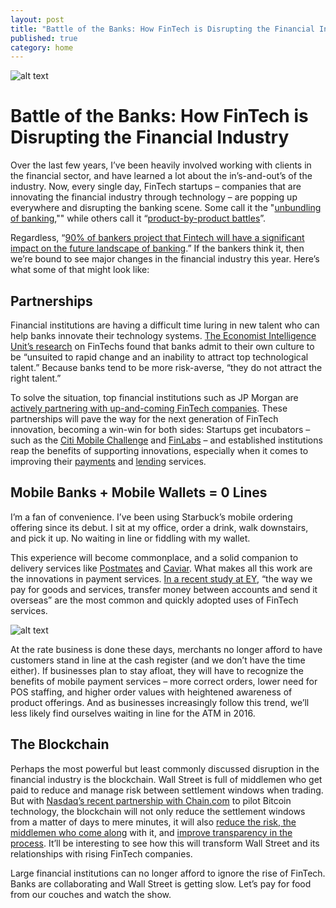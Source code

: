 ```yaml
---
layout: post
title: "Battle of the Banks: How FinTech is Disrupting the Financial Industry"
published: true
category: home
---
```


![alt text](https://cbi-blog.s3.amazonaws.com/blog/wp-content/uploads/2015/11/Unbundling-banking-image-v2.png "Courtesy of CB Insights")

# Battle of the Banks: How FinTech is Disrupting the Financial Industry

Over the last few years, I’ve been heavily involved working with clients in the financial sector, and have learned a lot about the in’s-and-out’s of the industry. Now, every single day, FinTech startups – companies that are innovating the financial industry through technology – are popping up everywhere and disrupting the banking scene. Some call it the "[unbundling of banking](https://www.cbinsights.com/blog/disrupting-banking-fintech-startups/),"" while others call it “[product-by-product battles](http://www.economistinsights.com/sites/default/files/EIU-The%20disruption%20of%20banking_PDF.pdf)”. 

Regardless, “[90% of bankers project that Fintech will have a significant impact on the future landscape of banking](http://www.economistinsights.com/sites/default/files/EIU-The%20disruption%20of%20banking_PDF.pdf).” If the bankers think it, then we’re bound to see major changes in the financial industry this year. Here’s what some of that might look like:

## Partnerships

Financial institutions are having a difficult time luring in new talent who can help banks innovate their technology systems. [The Economist Intelligence Unit’s research](http://www.economistinsights.com/sites/default/files/EIU-The%20disruption%20of%20banking_PDF.pdf) on FinTechs found that banks admit to their own culture to be “unsuited to rapid change and an inability to attract top technological talent.” Because banks tend to be more risk-averse, “they do not attract the right talent.” 

To solve the situation, top financial institutions such as JP Morgan are [actively partnering with up-and-coming FinTech companies](http://www.wsj.com/articles/inside-j-p-morgans-deal-with-on-deck-capital-1451519092). These partnerships will pave the way for the next generation of FinTech innovation, becoming a win-win for both sides: Startups get incubators – such as the [Citi Mobile Challenge](http://www.citimobilechallenge.com/) and [FinLabs](http://blogs.wsj.com/moneybeat/2015/06/12/winners-named-in-j-p-morgans-first-fintech-competition/) – and established institutions reap the benefits of supporting innovations, especially when it comes to improving their [payments](http://americasmarkets.usatoday.com/2015/04/09/jp-morgan-warns-silicon-valley-is-coming/) and [lending](http://www.ing.com/Newsroom/All-news/Press-releases/ING-to-start-strategic-partnership-and-launch-pilot-with-fintech-Kabbage.htm) services.


## Mobile Banks + Mobile Wallets = 0 Lines

I’m a fan of convenience. I’ve been using Starbuck’s mobile ordering offering since its debut. I sit at my office, order a drink, walk downstairs, and pick it up. No waiting in line or fiddling with my wallet. 

This experience will become commonplace, and a solid companion to delivery services like [Postmates](http://www.huffingtonpost.com/2013/05/30/postmates-delivery-new-york_n_3359574.html) and [Caviar](http://ny.eater.com/2014/2/10/6282591/inside-caviar-a-new-premium-food-delivery-service). What makes all this work are the innovations in payment services. [In a recent study at EY](http://www.ey.com/GL/en/Industries/Financial-Services/ey-fintech-adoption-index), “the way we pay for goods and services, transfer money between accounts and send it overseas” are the most common and quickly adopted uses of FinTech services.

![alt text](http://www.ey.com/Media/vwLUExtFile/ey-fintech-adoption-index-assets/$FILE/ey-most-used-fintech-services.jpg "Courtesy of ET FinTech Adoption Index 2015")

At the rate business is done these days, merchants no longer afford to have customers stand in line at the cash register (and we don’t have the time either). If businesses plan to stay afloat, they will have to recognize the benefits of mobile payment services – more correct orders, lower need for POS staffing, and higher order values with heightened awareness of product offerings. And as businesses increasingly follow this trend, we’ll less likely find ourselves waiting in line for the ATM in 2016.

## The Blockchain

Perhaps the most powerful but least commonly discussed disruption in the financial industry is the blockchain. Wall Street is full of middlemen who get paid to reduce and manage risk between settlement windows when trading. But with [Nasdaq’s recent partnership with Chain.com](http://www.forbes.com/sites/laurashin/2015/06/24/nasdaq-selects-bitcoin-startup-chain-to-run-pilot-in-private-market-arm/#4cd0cef252d7) to pilot Bitcoin technology, the blockchain will not only reduce the settlement windows from a matter of days to mere minutes, it will also [reduce the risk, the middlemen who come along](http://www.forbes.com/sites/laurashin/2015/09/14/bitcoin-blockchain-technology-in-financial-services-how-the-disruption-will-play-out/#34009cbf40fd) with it, and [improve transparency in the process](http://www.forbes.com/sites/laurashin/2015/06/24/nasdaq-selects-bitcoin-startup-chain-to-run-pilot-in-private-market-arm/#5d4c04fe52d7). It’ll be interesting to see how this will transform Wall Street and its relationships with rising FinTech companies.


Large financial institutions can no longer afford to ignore the rise of FinTech. Banks are collaborating and Wall Street is getting slow. Let’s pay for food from our couches and watch the show.
